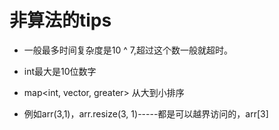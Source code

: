 # 非算法的tips

+ 一般最多时间复杂度是10 ^ 7,超过这个数一般就超时。
+ int最大是10位数字
+ map<int, vector<int>, greater<int>> 从大到小排序

+ 例如arr(3,1)，arr.resize(3, 1)-----都是可以越界访问的，arr[3]